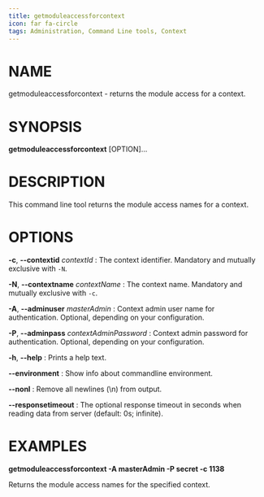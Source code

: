 ```yaml
---
title: getmoduleaccessforcontext
icon: far fa-circle
tags: Administration, Command Line tools, Context
---
```


# NAME

getmoduleaccessforcontext - returns the module access for a context.

# SYNOPSIS

**getmoduleaccessforcontext** [OPTION]...

# DESCRIPTION

This command line tool returns the module access names for a context.

# OPTIONS

**-c**, **--contextid** *contextId*
: The context identifier. Mandatory and mutually exclusive with `-N`.

**-N**, **--contextname** *contextName*
: The context name. Mandatory and mutually exclusive with `-c`.

**-A**, **--adminuser** *masterAdmin*
: Context admin user name for authentication. Optional, depending on your configuration.

**-P**, **--adminpass** *contextAdminPassword*
: Context admin password for authentication. Optional, depending on your configuration.

**-h**, **--help**
: Prints a help text.

**--environment**
: Show info about commandline environment.

**--nonl**
: Remove all newlines (\\n) from output.

**--responsetimeout**
: The optional response timeout in seconds when reading data from server (default: 0s; infinite).

# EXAMPLES

**getmoduleaccessforcontext -A masterAdmin -P secret -c 1138**

Returns the module access names for the specified context.
